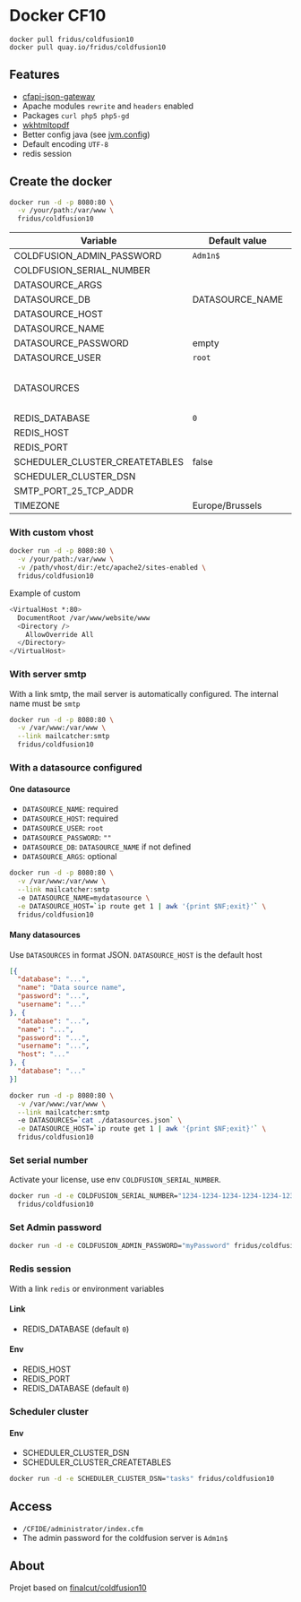 
# Docker CF10

```
docker pull fridus/coldfusion10
docker pull quay.io/fridus/coldfusion10
```

## Features

- [cfapi-json-gateway](https://github.com/LoicMahieu/cfapi-json-gateway)
- Apache modules `rewrite` and `headers` enabled
- Packages `curl php5 php5-gd`
- [wkhtmltopdf](http://wkhtmltopdf.org/)
- Better config java (see [jvm.config](./build/jvm.config))
- Default encoding `UTF-8`
- redis session

## Create the docker

```sh
docker run -d -p 8080:80 \
  -v /your/path:/var/www \
  fridus/coldfusion10
```

| Variable | Default value | |
|----------|---------------|--------|
| COLDFUSION_ADMIN_PASSWORD | `Adm1n$` | |
| COLDFUSION_SERIAL_NUMBER | | |
| DATASOURCE_ARGS | | |
| DATASOURCE_DB | DATASOURCE_NAME | |
| DATASOURCE_HOST | | |
| DATASOURCE_NAME | | |
| DATASOURCE_PASSWORD | empty | |
| DATASOURCE_USER | `root` | |
| DATASOURCES | | In format JSON. `DATASOURCE_HOST` is the default host |
| REDIS_DATABASE | `0` | |
| REDIS_HOST | | |
| REDIS_PORT | | |
| SCHEDULER_CLUSTER_CREATETABLES | false | |
| SCHEDULER_CLUSTER_DSN | | |
| SMTP_PORT_25_TCP_ADDR | | Mail server |
| TIMEZONE | Europe/Brussels | |

### With custom vhost
```sh
docker run -d -p 8080:80 \
  -v /your/path:/var/www \
  -v /path/vhost/dir:/etc/apache2/sites-enabled \
  fridus/coldfusion10
```

Example of custom
```sh
<VirtualHost *:80>
  DocumentRoot /var/www/website/www
  <Directory />
    AllowOverride All
  </Directory>
</VirtualHost>
```

### With server smtp
With a link smtp, the mail server is automatically configured. The internal name must be `smtp`
```sh
docker run -d -p 8080:80 \
  -v /var/www:/var/www \
  --link mailcatcher:smtp
  fridus/coldfusion10
```

### With a datasource configured

#### One datasource

- `DATASOURCE_NAME`: required
- `DATASOURCE_HOST`: required
- `DATASOURCE_USER`: `root`
- `DATASOURCE_PASSWORD`: `""`
- `DATASOURCE_DB`: `DATASOURCE_NAME` if not defined
- `DATASOURCE_ARGS`: optional

```sh
docker run -d -p 8080:80 \
  -v /var/www:/var/www \
  --link mailcatcher:smtp
  -e DATASOURCE_NAME=mydatasource \
  -e DATASOURCE_HOST=`ip route get 1 | awk '{print $NF;exit}'` \
  fridus/coldfusion10
```

#### Many datasources

Use `DATASOURCES` in format JSON. `DATASOURCE_HOST` is the default host

```json
[{
  "database": "...",
  "name": "Data source name",
  "password": "...",
  "username": "..."
}, {
  "database": "...",
  "name": "...",
  "password": "...",
  "username": "...",
  "host": "..."
}, {
  "database": "..."
}]
```
```sh
docker run -d -p 8080:80 \
  -v /var/www:/var/www \
  --link mailcatcher:smtp
  -e DATASOURCES=`cat ./datasources.json` \
  -e DATASOURCE_HOST=`ip route get 1 | awk '{print $NF;exit}'` \
  fridus/coldfusion10
```

### Set serial number

Activate your license, use env `COLDFUSION_SERIAL_NUMBER`.

```sh
docker run -d -e COLDFUSION_SERIAL_NUMBER="1234-1234-1234-1234-1234-1234" \
  fridus/coldfusion10
```

### Set Admin password

```sh
docker run -d -e COLDFUSION_ADMIN_PASSWORD="myPassword" fridus/coldfusion10
```

### Redis session

With a link `redis` or environment variables

#### Link
- REDIS_DATABASE (default `0`)

#### Env
- REDIS_HOST
- REDIS_PORT
- REDIS_DATABASE (default `0`)


### Scheduler cluster

#### Env

- SCHEDULER_CLUSTER_DSN
- SCHEDULER_CLUSTER_CREATETABLES

```sh
docker run -d -e SCHEDULER_CLUSTER_DSN="tasks" fridus/coldfusion10
```


## Access

- `/CFIDE/administrator/index.cfm`
- The admin password for the coldfusion server is `Adm1n$`

## About

Projet based on [finalcut/coldfusion10](https://github.com/finalcut/docker-coldfusion10)
